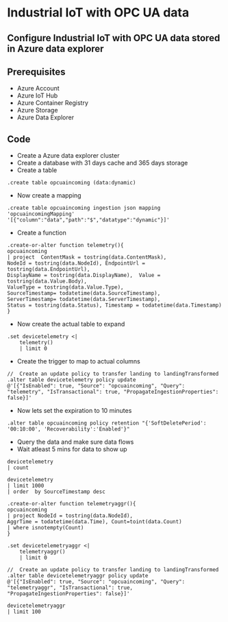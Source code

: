 # Industrial IoT with OPC UA data

## Configure Industrial IoT with OPC UA data stored in Azure data explorer

## Prerequisites

- Azure Account
- Azure IoT Hub
- Azure Container Registry
- Azure Storage
- Azure Data Explorer

## Code

- Create a Azure data explorer cluster
- Create a database with 31 days cache and 365 days storage
- Create a table

```
.create table opcuaincoming (data:dynamic)
```

- Now create a mapping

```
.create table opcuaincoming ingestion json mapping 'opcuaincomingMapping' '[{"column":"data","path":"$","datatype":"dynamic"}]'
```

- Create a function

```
.create-or-alter function telemetry(){
opcuaincoming
| project  ContentMask = tostring(data.ContentMask),
NodeId = tostring(data.NodeId), EndpointUrl = tostring(data.EndpointUrl), 
DisplayName = tostring(data.DisplayName),  Value = tostring(data.Value.Body),
ValueType = tostring(data.Value.Type), 
SourceTimestamp= todatetime(data.SourceTimestamp),
ServerTimestamp= todatetime(data.ServerTimestamp),
Status = tostring(data.Status), Timestamp = todatetime(data.Timestamp)
}
```

- Now create the actual table to expand

```
.set devicetelemetry <|
    telemetry()
    | limit 0
```

- Create the trigger to map to actual columns

```
//  Create an update policy to transfer landing to landingTransformed
.alter table devicetelemetry policy update
@'[{"IsEnabled": true, "Source": "opcuaincoming", "Query": "telemetry", "IsTransactional": true, "PropagateIngestionProperties": false}]'
```

- Now lets set the expiration to 10 minutes

```
.alter table opcuaincoming policy retention "{'SoftDeletePeriod': '00:10:00', 'Recoverability':'Enabled'}"
```

- Query the data and make sure data flows
- Wait atleast 5 mins for data to show up

```
devicetelemetry
| count
```

```
devicetelemetry
| limit 1000
| order  by SourceTimestamp desc 
```

```
.create-or-alter function telemetryaggr(){
opcuaincoming
| project NodeId = tostring(data.NodeId), 
AggrTime = todatetime(data.Time), Count=toint(data.Count)
| where isnotempty(Count)
}
```

```
.set devicetelemetryaggr <|
    telemetryaggr()
    | limit 0
```

```
//  Create an update policy to transfer landing to landingTransformed
.alter table devicetelemetryaggr policy update
@'[{"IsEnabled": true, "Source": "opcuaincoming", "Query": "telemetryaggr", "IsTransactional": true, "PropagateIngestionProperties": false}]'
```

```
devicetelemetryaggr
| limit 100
```
